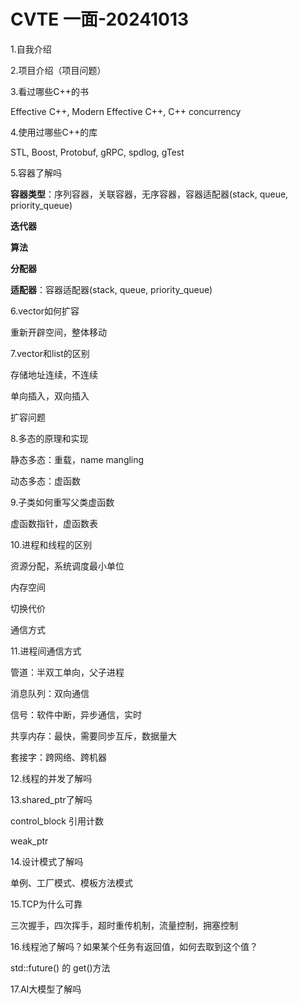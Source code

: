 # CVTE 一面-20241013

1.自我介绍



2.项目介绍（项目问题）



3.看过哪些C++的书

Effective C++, Modern Effective C++,  C++ concurrency

4.使用过哪些C++的库

STL, Boost, Protobuf, gRPC, spdlog, gTest

5.容器了解吗

**容器类型**：序列容器，关联容器，无序容器，容器适配器(stack, queue, priority_queue)

**迭代器**

**算法**

**分配器**

**适配器**：容器适配器(stack, queue, priority_queue)

6.vector如何扩容

重新开辟空间，整体移动

7.vector和list的区别

存储地址连续，不连续

单向插入，双向插入

扩容问题

8.多态的原理和实现

静态多态：重载，name mangling

动态多态：虚函数

9.子类如何重写父类虚函数

虚函数指针，虚函数表

10.进程和线程的区别

资源分配，系统调度最小单位

内存空间

切换代价

通信方式

11.进程间通信方式

管道：半双工单向，父子进程

消息队列：双向通信

信号：软件中断，异步通信，实时

共享内存：最快，需要同步互斥，数据量大

套接字：跨网络、跨机器

12.线程的并发了解吗



13.shared_ptr了解吗

control_block 引用计数

weak_ptr

14.设计模式了解吗

单例、工厂模式、模板方法模式

15.TCP为什么可靠

三次握手，四次挥手，超时重传机制，流量控制，拥塞控制

16.线程池了解吗？如果某个任务有返回值，如何去取到这个值？

std::future() 的 get()方法

17.AI大模型了解吗

